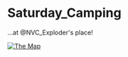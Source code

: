 Saturday_Camping
================

...at @NVC_Exploder's place!

[![The Map](https://raw.githubusercontent.com/Adron/Saturday_Camping/master/images/Map.png)](https://goo.gl/maps/xMuuD)


